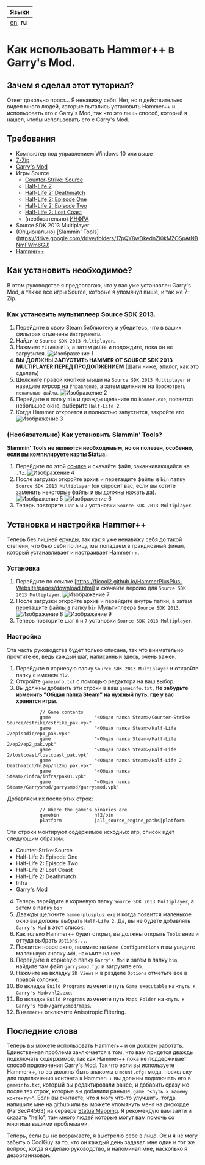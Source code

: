 | Языки |
| --- |
| [en](/), **ru** |

# Как использовать Hammer++ в Garry's Mod.

## Зачем я сделал этот туториал?
Ответ довольно прост... Я ненавижу себя. Нет, но я действительно видел много людей, которые пытались установить Hammer++ и использовать его с Garry's Mod, так что это лишь способ, который я нашел, чтобы использовать его с Garry's Mod.

## Требования
- Компьютер под управлением Windows 10 или выше
- [7-Zip](https://www.7-zip.org/)
- [Garry's Mod](https://store.steampowered.com/app/4000/Garrys_Mod/)
- Игры Source
	- [Counter-Strike: Source](https://store.steampowered.com/app/240/CounterStrike_Source/)
	- [Half-Life 2](https://store.steampowered.com/app/220/HalfLife_2/)
	- [Half-Life 2: Deathmatch](https://store.steampowered.com/app/320/HalfLife_2_Deathmatch/)
	- [Half-Life 2: Episode One](https://store.steampowered.com/app/380/HalfLife_2_Episode_One/)
	- [Half-Life 2: Episode Two](https://store.steampowered.com/app/420/HalfLife_2_Episode_Two/)
	- [Half-Life 2: Lost Coast](https://store.steampowered.com/app/340/HalfLife_2_Lost_Coast/)
	- (необязательно) [ИНФРА](https://store.steampowered.com/app/251110/INFRA/)
- Source SDK 2013 Multiplayer
- (Опционально) [Slammin' Tools] (https://drive.google.com/drive/folders/17pQY8wDkednZi0kMZOSpAtNBNmFWm6GJ)
- [Hammer++](https://ficool2.github.io/HammerPlusPlus-Website/index.html)

## Как установить необходимое?
В этом руководстве я предполагаю, что у вас уже установлен Garry's Mod, а также все игры Source, которые я упомянул выше, и так же 7-Zip.

### Как установить мультиплеер Source SDK 2013.
1. Перейдите в свою Steam библиотеку и убедитесь, что в ваших фильтрах отмечены `Инструменты`.
2. Найдите `Source SDK 2013 Multiplayer`.
3. Нажмите `УСТАНОВИТЬ`, а затем `ДАЛЕЕ` и подождите, пока он не загрузится.
![Изображение 1](../../images/1.png)
4. **ВЫ ДОЛЖНЫ ЗАПУСТИТЬ HAMMER ОТ SOURCE SDK 2013 MULTIPLAYER ПЕРЕД ПРОДОЛЖЕНИЕМ** (Шаги ниже, эпилог, как это сделать)
5. Щелкните правой кнопкой мыши на `Source SDK 2013 Multiplayer` и наведите курсор на `Управление`, а затем щелкните на `Просмотреть локальные файлы`.
![Изображение 2](../../images/2.png)
6. Перейдите в папку `bin` и дважды щелкните по `hammer.exe`, появится небольшое окно, выберите `Half-Life 2`.
7. Когда Hammer откроется и полностью запустится, закройте его.
![Изображение 3](../../images/3.png)

### (Необязательно) Как установить Slammin' Tools?
**Slammin' Tools не являются необходимым, но он полезен, особенно, если вы компилируете карты Statua.**

1. Перейдите по этой [ссылке](https://drive.google.com/drive/folders/17pQY8wDkednZi0kMZOSpAtNBNmFWm6GJ) и скачайте файл, заканчивающийся на `.7z`.
![Изображение 4](../../images/4.png)
2. После загрузки откройте архив и перетащите файлы в `bin` папку `Source SDK 2013 Multiplayer` (он спросит вас, если вы хотите заменить некоторые файлы и вы должны нажать да).
![Изображение 5](../../images/5.png)
![Изображение 6](../../images/6.png)
3. Теперь повторите шаг `6` и `7` установки `Source SDK 2013 Multiplayer`.

## Установка и настройка Hammer++
Теперь без лишней ерунды, так как я уже ненавижу себя до такой степени, что бью себя по лицу, мы попадаем в грандиозный финал, который устанавливает и настраивает Hammer++.

### Установка
1. Перейдите по ссылке [https://ficool2.github.io/HammerPlusPlus-Website/pages/download.html] и скачайте версию для `Source SDK 2013 Multiplayer`.
![Изображение 7](../../images/7.png)
2. После загрузки откройте архив и перейдите внутрь папки, а затем перетащите файлы в папку `bin` Мультиплеера `Source SDK 2013`.
![Изображение 8](../../images/8.png)
![Изображение 9](../../images/9.png)
3. Теперь повторите шаг `6` и `7` установки `Source SDK 2013 Multiplayer`.

### Настройка
Эта часть руководства будет только описана, так что внимательно прочтите ее, ведь каждый шаг, написанный здесь, очень важен.

1. Перейдите в корневую папку `Source SDK 2013 Multiplayer` и откройте папку с именем `hl2`.
2. Откройте `gameinfo.txt` с помощью редактора на ваш выбор.
3. Вы должны добавить эти строки в ваш `gameinfo.txt`, **Не забудьте изменить "Общая папка Steam" на нужный путь, где у вас хранятся игры**.
```
			// Game contents
			game				"<Общая папка Steam>/Counter-Strike Source/cstrike/cstrike_pak.vpk"
			game				"<Общая папка Steam>/Half-Life 2/episodic/ep1_pak.vpk"
			game				"<Общая папка Steam>/Half-Life 2/ep2/ep2_pak.vpk"
			game				"<Общая папка Steam>/Half-Life 2/lostcoast/lostcoast_pak.vpk"
			game				"<Общая папка Steam>/Half-Life 2 Deathmatch/hl2mp/hl2mp_pak.vpk"
			game				"<Общая папка Steam>/infra/infra/pak01.vpk"
			game				"<Общая папка Steam>/GarrysMod/garrysmod/garrysmod.vpk"
```
Добавляем их после этих строк:
```
			// Where the game's binaries are
			gamebin				hl2/bin
			platform			|all_source_engine_paths|platform
```
Эти строки монтируют содержимое исходных игр, список идет следующим образом.
- Counter-Strike:Source
- Half-Life 2: Episode One
- Half-Life 2: Episode Two
- Half-Life 2: Lost Coast
- Half-Life 2: Deathmatch
- Infra
- Garry's Mod

4. Теперь перейдите в корневую папку `Source SDK 2013 Multiplayer`, а затем в папку `bin`
5. Дважды щелкните `hammerplusplus.exe` и когда появится маленькое окно вы должны выбрать `Half-Life 2`. Да, вы не будете добавлять `Garry's Mod` в этот список.
6. Как только Hammer++ будет открыт, вы должны открыть `Tools` вниз и оттуда выбрать `Options...`.
7. Появится новое окно, нажмите на `Game Configurations` и вы увидите маленькую кнопку `Add`, нажмите на нее.
8. Перейдите в корневую папку `Garry's Mod` и затем в папку `bin`, найдите там файл `garrysmod.fgd` и загрузите его.
9. Нажмите на вкладку `2D Views` и в разделе `Options` отметьте все в правой колонке.
10. Во вкладке `Build Programs` измените путь `Game executable` на `<путь к Garry's Mod>/hl2.exe`.
11. Во вкладке `Build Programs` измените путь `Maps Folder` на `<путь к Garry's Mod>/garrysmod/maps`.
12. В `Hammer++` отключите Anisotropic Filtering.

## Последние слова
Теперь вы можете использовать Hammer++ и он должен работать. Единственная проблема заключается в том, что вам придется дважды подключать содержимое, так как Hammer++ пока не поддерживает способ подключения Garry's Mod. Так что если вы используете Hammer++, то вы должны быть знакомы с `mount.cfg` гмода, поскольку для подключения контента к Hammer++ вы должны подключать его в `gameinfo.txt`, который вы редактировали ранее, и добавить сразу же после тех строк, которые вы добавили раньше, `game "<путь к вашему контенту>"`. Если вы считаете, что я могу что-то улучшить, тогда напишите мне на github или вы можете упомянуть меня на дискорде (ParSec#4563) на сервере [Statua Mapping](https://discord.gg/3Uq4WKNRuF). Я рекомендую вам зайти и сказать "hello", там много людей которые могут вам помочь со многими вашими проблемами.

Теперь, если вы не возражаете, я выстрелю себе в лицо.
Ох и я не могу забыть о CoolGuy за то, что он каждый день задавал мне один и тот же вопрос, когда я сделаю руководство, и напоминал мне, насколько я дезорганизован.
